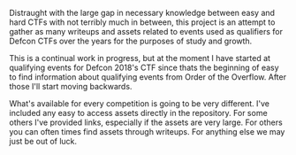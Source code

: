 Distraught with the large gap in necessary knowledge between easy and hard CTFs with not terribly much in between, this project is an attempt to gather as many writeups and assets related to events used as qualifiers for Defcon CTFs over the years for the purposes of study and growth. 

This is a continual work in progress, but at the moment I have started at qualifying events for Defcon 2018's CTF since thats the beginning of easy to find information about qualifying events from Order of the Overflow. After those I'll start moving backwards.

What's available for every competition is going to be very different. I've included any easy to access assets directly in the repository. For some others I've provided links, especially if the assets are very large. For others you can often times find assets through writeups. For anything else we may just be out of luck. 

